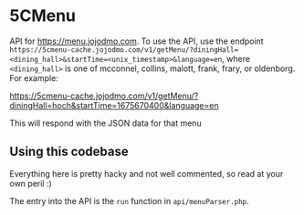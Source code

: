 # 5CMenu
API for https://menu.jojodmo.com. To use the API, use the endpoint `https://5cmenu-cache.jojodmo.com/v1/getMenu/?diningHall=<dining_hall>&startTime=<unix_timestamp>&language=en`, where `<dining_hall>` is one of mcconnel, collins, malott, frank, frary, or oldenborg. For example:

https://5cmenu-cache.jojodmo.com/v1/getMenu/?diningHall=hoch&startTime=1675670400&language=en

This will respond with the JSON data for that menu

## Using this codebase

Everything here is pretty hacky and not well commented, so read at your own peril :)

The entry into the API is the `run` function in `api/menuParser.php`.
